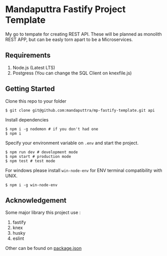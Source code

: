 # Mandaputtra Fastify Project Template

My go to tempate for creating REST API. These will be planned as monolith REST APP, but can be easly torn apart to be a Microservices.

## Requirements

1. Node.js (Latest LTS)
2. Postgress (You can change the SQL Client on knexfile.js)


## Getting Started

Clone this repo to your folder

```
$ git clone git@github.com:mandaputtra/mp-fastify-template.git api
```

Install dependencies

```
$ npm i -g nodemon # if you don't had one
$ npm i
```

Specify your environment variable on `.env` and start the project.

```
$ npm run dev # development mode
$ npm start # production mode
$ npm test # test mode
```

For windows please install `win-node-env` for ENV terminal compatibility with UNIX.

```
$ npm i -g win-node-env
```

## Acknowledgement

Some major library this project use :

1. fastify
2. knex
3. husky
4. eslint

Other can be found on [package.json](./package.json)

